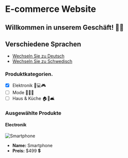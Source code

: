 # E-commerce Website

## Willkommen in unserem Geschäft! 🛒😃

## Verschiedene Sprachen
- [Wechseln Sie zu Deutsch](e-commerce-en.md)
- [Wechseln Sie zu Schwedisch](e-commerce-se.md)

### Produktkategorien.

- [x] Elektronik 📱💻🎮
- [ ] Mode 👗👔👠
- [ ] Haus & Küche 🏠🍴🛋️

### Ausgewählte Produkte

#### Electronik

![Smartphone](https://m.media-amazon.com/images/I/519AlhJGGAL._AC_SX522_.jpg)

- **Name:** Smartphone
- **Preis:** $499 💲
